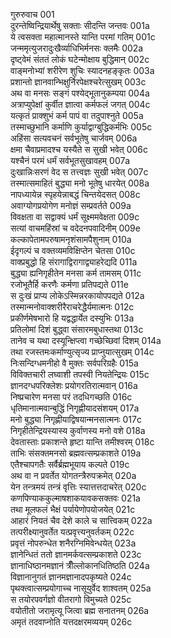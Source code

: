 गुरुरुवाच	001    
दुरन्तेष्विन्द्रियार्थेषु सक्ताः सीदन्ति जन्तवः	001a  
ये त्वसक्ता महात्मानस्ते यान्ति परमां गतिम्	001c  
जन्ममृत्युजरादुःखैर्व्याधिभिर्मनसः क्लमैः	002a  
दृष्ट्वेमं संततं लोकं घटेन्मोक्षाय बुद्धिमान्	002c  
वाङ्मनोभ्यां शरीरेण शुचिः स्यादनहङ्कृतः	003a  
प्रशान्तो ज्ञानवान्भिक्षुर्निरपेक्षश्चरेत्सुखम्	003c  
अथ वा मनसः सङ्गं पश्येद्भूतानुकम्पया	004a  
अत्राप्युपेक्षां कुर्वीत ज्ञात्वा कर्मफलं जगत्	004c  
यत्कृतं प्राक्शुभं कर्म पापं वा तदुपाश्नुते	005a  
तस्माच्छुभानि कर्माणि कुर्याद्वाग्बुद्धिकर्मभिः	005c  
अहिंसा सत्यवचनं सर्वभूतेषु चार्जवम्	006a  
क्षमा चैवाप्रमादश्च यस्यैते स सुखी भवेत्	006c  
यश्चैनं परमं धर्मं सर्वभूतसुखावहम्	007a  
दुःखान्निःसरणं वेद स तत्त्वज्ञः सुखी भवेत्	007c  
तस्मात्समाहितं बुद्ध्या मनो भूतेषु धारयेत्	008a  
नापध्यायेन्न स्पृहयेन्नाबद्धं चिन्तयेदसत्	008c  
अवाग्योगप्रयोगेण मनोज्ञं सम्प्रवर्तते	009a  
विवक्षता वा सद्वाक्यं धर्मं सूक्ष्ममवेक्षता	009c  
सत्यां वाचमहिंस्रां च वदेदनपवादिनीम्	009e  
कल्कापेतामपरुषामनृशंसामपैशुनाम्	010a  
ईदृगल्पं च वक्तव्यमविक्षिप्तेन चेतसा	010c  
वाक्प्रबुद्धो हि संरागाद्विरागाद्व्याहरेद्यदि	011a  
बुद्ध्या ह्यनिगृहीतेन मनसा कर्म तामसम्	011c  
रजोभूतैर्हि करणैः कर्मणा प्रतिपद्यते	011e  
स दुःखं प्राप्य लोकेऽस्मिन्नरकायोपपद्यते	012a  
तस्मान्मनोवाक्शरीरैराचरेद्धैर्यमात्मनः	012c  
प्रकीर्णमेषभारो हि यद्वद्धार्येत दस्युभिः	013a  
प्रतिलोमां दिशं बुद्ध्वा संसारमबुधास्तथा	013c  
तानेव च यथा दस्यून्क्षिप्त्वा गच्छेच्छिवां दिशम्	014a  
तथा रजस्तमःकर्माण्युत्सृज्य प्राप्नुयात्सुखम्	014c  
निःसन्दिग्धमनीहो वै मुक्तः सर्वपरिग्रहैः	015a  
विविक्तचारी लघ्वाशी तपस्वी नियतेन्द्रियः	015c  
ज्ञानदग्धपरिक्लेशः प्रयोगरतिरात्मवान्	016a  
निष्प्रचारेण मनसा परं तदधिगच्छति	016c  
धृतिमानात्मवान्बुद्धिं निगृह्णीयादसंशयम्	017a  
मनो बुद्ध्या निगृह्णीयाद्विषयान्मनसात्मनः	017c  
निगृहीतेन्द्रियस्यास्य कुर्वाणस्य मनो वशे	018a  
देवतास्ताः प्रकाशन्ते हृष्टा यान्ति तमीश्वरम्	018c  
ताभिः संसक्तमनसो ब्रह्मवत्सम्प्रकाशते	019a  
एतैश्चापगतैः सर्वैर्ब्रह्मभूयाय कल्पते	019c  
अथ वा न प्रवर्तेत योगतन्त्रैरुपक्रमेत्	020a  
येन तन्त्रमयं तन्त्रं वृत्तिः स्यात्तत्तदाचरेत्	020c  
कणपिण्याककुल्माषशाकयावकसक्तवः	021a  
तथा मूलफलं भैक्षं पर्यायेणोपयोजयेत्	021c  
आहारं नियतं चैव देशे काले च सात्त्विकम्	022a  
तत्परीक्ष्यानुवर्तेत यत्प्रवृत्त्यनुवर्तकम्	022c  
प्रवृत्तं नोपरुन्धेत शनैरग्निमिवेन्धयेत्	023a  
ज्ञानेन्धितं ततो ज्ञानमर्कवत्सम्प्रकाशते	023c  
ज्ञानाधिष्ठानमज्ञानं त्रीँल्लोकानधितिष्ठति	024a  
विज्ञानानुगतं ज्ञानमज्ञानादपकृष्यते	024c  
पृथक्त्वात्सम्प्रयोगाच्च नासूयुर्वेद शाश्वतम्	025a  
स तयोरपवर्गज्ञो वीतरागो विमुच्यते	025c  
वयोतीतो जरामृत्यू जित्वा ब्रह्म सनातनम्	026a  
अमृतं तदवाप्नोति यत्तदक्षरमव्ययम्	026c  

